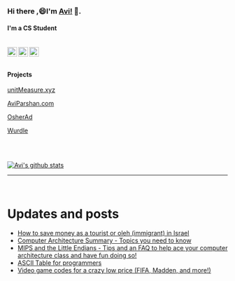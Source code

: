 
<!--
**avipars/avipars** is a ✨ _special_ ✨ repository because its `README.md` (this file) appears on your GitHub profile.

Here are some ideas to get you started:

- 🔭 I’m currently working on ...
- 🌱 I’m currently learning ...
- 👯 I’m looking to collaborate on ...
- 🤔 I’m looking for help with ...
- 💬 Ask me about ...
- 📫 How to reach me: ...
- 😄 Pronouns: ...
- ⚡ Fun fact: ...
-->

### Hi there ,😄I'm [Avi!](https://www.aviparshan.com/?utm_source=ghb) 👋.  
#### I'm a CS Student

<br/>
<a href="https://twitter.com/aviinfinity">
  <img align="left" alt="Twitter" width="22px" src="https://cdn.jsdelivr.net/npm/simple-icons@v3/icons/twitter.svg" />
</a>
<a href="https://www.linkedin.com/in/aviparshan/">
  <img align="left" alt="Linkedin" width="22px" src="https://cdn.jsdelivr.net/npm/simple-icons@v3/icons/linkedin.svg" />
</a>
<a href="https://www.instagram.com/aviparshan/">
  <img align="left" alt="Instagram" width="22px" src="https://cdn.jsdelivr.net/npm/simple-icons@v3/icons/instagram.svg" />
</a>

<br />

<br />



#### Projects

[unitMeasure.xyz](https://www.unitmeasure.xyz/?utm_source=ghb)

[AviParshan.com](https://www.aviparshan.com/?utm_source=ghb)

[OsherAd](https://aviparshan.com/OsherAd/?utm_source=ghb)

[Wurdle](https://avipars.github.io/WordleOSS/?utm_source=ghb)

<br /> 


<br />

[![Avi's github stats](https://github-readme-stats.vercel.app/api?username=avipars)](https://github.com/anuraghazra/github-readme-stats)


*************

<br />

# Updates and posts
<!-- BLOG-POST-LIST:START -->
- [How to save money as a tourist or oleh &lpar;immigrant&rpar; in Israel](http://sales.aviparshan.com/2022/07/how-to-not-get-ripped-off-as-tourist-or.html)
- [Computer Architecture Summary - Topics you need to know](http://tech.aviparshan.com/2022/07/computer-architecture-summary-topics.html)
- [MIPS and the Little Endians - Tips and an FAQ to help ace your computer architecture class and have fun doing so!](http://tech.aviparshan.com/2022/07/mips-and-little-endians-tips-and-faq-to.html)
- [ASCII Table for programmers](http://tech.aviparshan.com/2022/07/ascii-table-embed-useful-sheets.html)
- [Video game codes for a crazy low price &lpar;FIFA, Madden, and more!&rpar;](http://sales.aviparshan.com/2022/07/video-game-codes-for-crazy-low-price.html)
<!-- BLOG-POST-LIST:END -->

